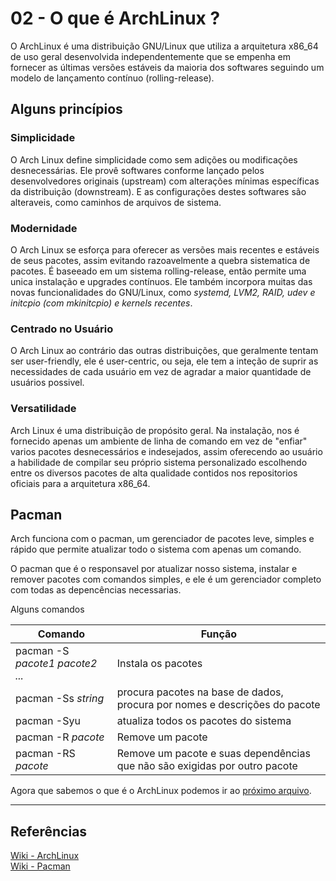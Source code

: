# 02 - O que é ArchLinux ?

O ArchLinux é uma distribuição GNU/Linux que utiliza a arquitetura x86_64 de uso geral desenvolvida independentemente que se empenha em fornecer as últimas versões estáveis da maioria dos softwares seguindo um modelo de lançamento contínuo (rolling-release).

## Alguns princípios

### Simplicidade

O Arch Linux define simplicidade como sem adições ou modificações desnecessárias. Ele provê softwares conforme lançado pelos desenvolvedores originais (upstream) com alterações mínimas específicas da distribuição (downstream). E as configurações destes softwares são alteraveis, como caminhos de arquivos de sistema.

### Modernidade

O Arch Linux se esforça para oferecer as versões mais recentes e estáveis de seus pacotes, assim evitando razoavelmente a quebra sistematica de pacotes. É baseeado em um sistema rolling-release, então permite uma unica instalação e upgrades contínuos. Ele também incorpora muitas das novas funcionalidades do GNU/Linux, como *systemd, LVM2, RAID, udev e initcpio (com mkinitcpio) e kernels recentes*.

### Centrado no Usuário

O Arch Linux ao contrário das outras distribuições, que geralmente tentam ser user-friendly, ele é user-centric, ou seja, ele tem a inteção de suprir as necessidades de cada usuário em vez de agradar a maior quantidade de usuários possivel.

### Versatilidade

Arch Linux é uma distribuição de propósito geral. Na instalação, nos é fornecido apenas um ambiente de linha de comando em vez de "enfiar" varios pacotes desnecessários e indesejados, assim oferecendo ao usuário a habilidade de compilar seu próprio sistema personalizado escolhendo entre os diversos pacotes de alta qualidade contidos nos repositorios 
oficiais para a arquitetura x86_64.

## Pacman

Arch funciona com o pacman, um gerenciador de pacotes leve, simples e rápido que permite atualizar todo o sistema com apenas um comando.

O pacman que é o responsavel por atualizar nosso sistema, instalar e remover pacotes com comandos simples, e ele é um gerenciador completo com todas as depencências necessarias.

Alguns comandos

Comando | Função
--- | ---
pacman -S *pacote1 pacote2 ...*| Instala os pacotes
pacman -Ss *string* | procura pacotes na base de dados, procura por nomes e descrições do pacote
pacman -Syu | atualiza todos os pacotes do sistema
pacman -R *pacote* | Remove um pacote
pacman -RS *pacote* | Remove um pacote e suas dependências que não são exigidas por outro pacote

Agora que sabemos o que é o ArchLinux podemos ir ao [próximo arquivo](../2-PreInstalacao/1-Passos.md).

---

## Referências

[Wiki - ArchLinux](https://wiki.archlinux.org/index.php/Arch_Linux)<br>
[Wiki - Pacman](https://wiki.archlinux.org/index.php/Pacman)

